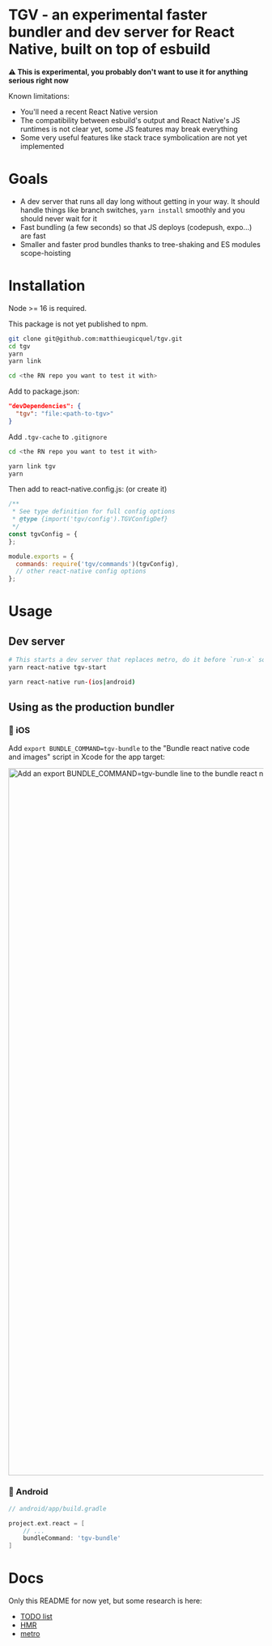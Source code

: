 # TGV - an experimental faster bundler and dev server for React Native, built on top of esbuild

**⚠️ This is experimental, you probably don't want to use it for anything serious right now**

Known limitations:

- You'll need a recent React Native version
- The compatibility between esbuild's output and React Native's JS runtimes is not clear yet, some JS features may break everything
- Some very useful features like stack trace symbolication are not yet implemented

# Goals

- A dev server that runs all day long without getting in your way. It should handle things like branch switches, `yarn install` smoothly and you should never wait for it
- Fast bundling (a few seconds) so that JS deploys (codepush, expo...) are fast
- Smaller and faster prod bundles thanks to tree-shaking and ES modules scope-hoisting

# Installation

Node >= 16 is required.

This package is not yet published to npm.

```sh
git clone git@github.com:matthieugicquel/tgv.git
cd tgv
yarn
yarn link

cd <the RN repo you want to test it with>
```

Add to package.json:

```json
"devDependencies": {
  "tgv": "file:<path-to-tgv>"
}
```

Add `.tgv-cache` to `.gitignore`


```sh
cd <the RN repo you want to test it with>

yarn link tgv
yarn
```

Then add to react-native.config.js: (or create it)

```js
/**
 * See type definition for full config options
 * @type {import('tgv/config').TGVConfigDef}
 */
const tgvConfig = {
};

module.exports = {
  commands: require('tgv/commands')(tgvConfig),
  // other react-native config options
};

```

# Usage

## Dev server
```sh
# This starts a dev server that replaces metro, do it before `run-x` so that metro doesn't start automatically
yarn react-native tgv-start

yarn react-native run-(ios|android)
```

## Using as the production bundler

### 🍏 iOS

Add `export BUNDLE_COMMAND=tgv-bundle` to the "Bundle react native code and images" script in Xcode for the app target:

<img width="1397" alt="Add an export BUNDLE_COMMAND=tgv-bundle line to the bundle react native code and images script in Xcode" src="https://user-images.githubusercontent.com/10573690/145253632-f31d50e8-deab-4860-8f6c-4ce9503d8521.png">


### 🤖 Android

```groovy
// android/app/build.gradle

project.ext.react = [
    // ...
    bundleCommand: 'tgv-bundle'
]
```

# Docs

Only this README for now yet, but some research is here:

- [TODO list](./notes/todo.md)
- [HMR](./notes/hmr.md)
- [metro](./notes/metro.md)
